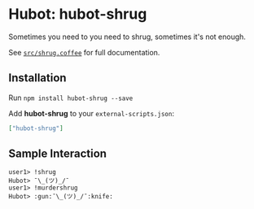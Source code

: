 # Hubot: hubot-shrug

Sometimes you need to you need to shrug, sometimes it's not enough.

See [`src/shrug.coffee`](src/shrug.coffee) for full documentation.

## Installation

Run `npm install hubot-shrug --save`

Add **hubot-shrug** to your `external-scripts.json`:

```json
["hubot-shrug"]
```



## Sample Interaction

```
user1> !shrug
Hubot> ¯\_(ツ)_/¯
user1> !murdershrug
Hubot> :gun:¯\_(ツ)_/¯:knife:
```
